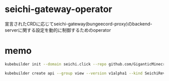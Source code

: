 # seichi-gateway-operator
宣言されたCRDに応じてseichi-gateway(bungeecord-proxy)のbackend-serverに関する設定を動的に制御するためのoperator

# memo

```sh
kubebuilder init --domain seichi.click --repo github.com/GiganticMinecraft/seichi-gateway-operator
```

```sh
kubebuilder create api --group view --version v1alpha1 --kind SeichiReviewGateway
```
